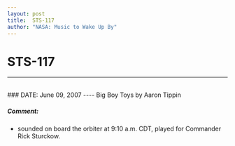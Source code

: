 ```yaml
---
layout: post
title:  STS-117
author: "NASA: Music to Wake Up By"
---
```


# STS-117
----
<br/>
### DATE: June 09, 2007
----
Big Boy Toys by Aaron Tippin

##### Comment:
* sounded on board the orbiter at 9:10 a.m. CDT, played for Commander Rick Sturckow.
